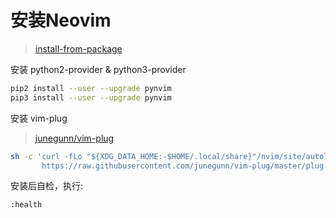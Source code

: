 # 安装Neovim

> [install-from-package](https://github.com/neovim/neovim/wiki/Installing-Neovim#install-from-package)

安装 python2-provider & python3-provider

```bash
pip2 install --user --upgrade pynvim
pip3 install --user --upgrade pynvim
```

安装 vim-plug 

> [junegunn/vim-plug](https://github.com/junegunn/vim-plug#neovim)

```bash
sh -c 'curl -fLo "${XDG_DATA_HOME:-$HOME/.local/share}"/nvim/site/autoload/plug.vim --create-dirs \
       https://raw.githubusercontent.com/junegunn/vim-plug/master/plug.vim'
```

安装后自检，执行:

```
:health
```
